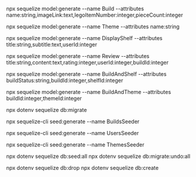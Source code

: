 npx sequelize model:generate --name Build --attributes name:string,imageLink:text,legoItemNumber:integer,pieceCount:integer

npx sequelize model:generate --name Theme --attributes name:string

npx sequelize model:generate --name DisplayShelf --attributes title:string,subtitle:text,userId:integer

npx sequelize model:generate --name Review --attributes title:string,content:text,rating:integer,userId:integer,buildId:integer

npx sequelize model:generate --name BuildAndShelf --attributes buildStatus:string,buildId:integer,shelfId:integer

npx sequelize model:generate --name BuildAndTheme --attributes buildId:integer,themeId:integer

npx dotenv sequelize db:migrate

npx sequelize-cli seed:generate --name BuildsSeeder

npx sequelize-cli seed:generate --name UsersSeeder

npx sequelize-cli seed:generate --name ThemesSeeder

npx dotenv sequelize db:seed:all
npx dotenv sequelize db:migrate:undo:all

npx dotenv sequelize db:drop
npx dotenv sequelize db:create